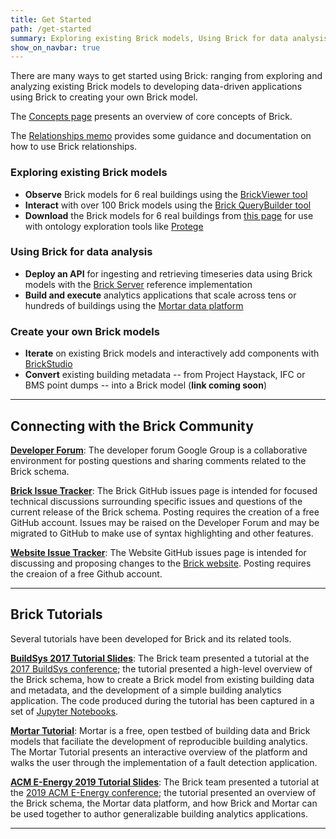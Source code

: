 ```yaml
---
title: Get Started
path: /get-started
summary: Exploring existing Brick models, Using Brick for data analysis, Create your own Brick models, Connecting with the Brick Community, and Brick Tutorials
show_on_navbar: true
---
```


There are many ways to get started using Brick: ranging from exploring and analyzing existing Brick models to developing data-driven applications using Brick to creating your own Brick model.

The [Concepts page](/concepts) presents an overview of core concepts of Brick.

The [Relationships memo](/relationships) provides some guidance and documentation on how to use Brick relationships.

### Exploring existing Brick models

- **Observe** Brick models for 6 real buildings using the [BrickViewer tool](http://viewer.brickschema.org/)
- **Interact** with over 100 Brick models using the [Brick QueryBuilder tool](https://querybuilder.mortardata.org/)
- **Download** the Brick models for 6 real buildings from [this page](/resources#reference-brick-models) for use with ontology exploration tools like [Protege](https://protege.stanford.edu/)

### Using Brick for data analysis

- **Deploy an API** for ingesting and retrieving timeseries data using Brick models with the [Brick Server](https://github.com/BrickSchema/brick-server) reference implementation
- **Build and execute** analytics applications that scale across tens or hundreds of buildings using the [Mortar data platform](https://mortardata.org/)

### Create your own Brick models

- **Iterate** on existing Brick models and interactively add components with [BrickStudio](/tools/BrickStudio)
- **Convert** existing building metadata -- from Project Haystack, IFC or BMS point dumps -- into a Brick model (**link coming soon**)

---

## Connecting with the Brick Community

**[Developer Forum][4]**: The developer forum Google Group is a collaborative environment for posting questions and sharing comments related to the Brick schema.

**[Brick Issue Tracker][5]**: The Brick GitHub issues page is intended for focused technical discussions surrounding specific issues and questions of the current release of the Brick schema. Posting requires the creation of a free GitHub account. Issues may be raised on the Developer Forum and may be migrated to GitHub to make use of syntax highlighting and other features.

**[Website Issue Tracker][6]**: The Website GitHub issues page is intended for discussing and proposing changes to the [Brick website][7]. Posting requires the creaion of a free Github account.

---

## Brick Tutorials

Several tutorials have been developed for Brick and its related tools.

**[BuildSys 2017 Tutorial Slides][2]**: The Brick team presented a tutorial at the [2017 BuildSys conference][9]; the tutorial presented a high-level overview of the Brick schema, how to create a Brick model from existing building data and metadata, and the development of a simple building analytics application. The code produced during the tutorial has been captured in a set of [Jupyter Notebooks][3].

**[Mortar Tutorial][8]**: Mortar is a free, open testbed of building data and Brick models that faciliate the development of reproducible building analytics. The Mortar Tutorial presents an interactive overview of the platform and walks the user through the implementation of a fault detection application.

**[ACM E-Energy 2019 Tutorial Slides][10]**: The Brick team presented a tutorial at the [2019 ACM E-Energy conference][11]; the tutorial presented an overview of the Brick schema, the Mortar data platform, and how Brick and Mortar can be used together to author generalizable building analytics applications.

---

[1]: https://brickschema.org/docs/Brick-Leaflet.pdf
[2]: https://docs.google.com/presentation/d/1wgT5S8fgo13cqDPx7DbygWuqAhIp4uxAenP4oDsMaVI/edit?usp=sharing
[3]: https://github.com/BuildSysUniformMetadata/brick-tutorial-buildsys2017
[4]: https://groups.google.com/d/forum/brickschema
[5]: https://github.com/BrickSchema/brick-owl-dl/issues
[6]: https://github.com/BrickSchema/brick-website/issues
[7]: https://brickschema.org/
[8]: https://tutorial.mortardata.org/
[9]: http://buildsys.acm.org/2017/tutorial/
[10]: https://docs.google.com/presentation/d/14dxGyYBYzdweKZRSR3GLCAyR7VS9KqZeD6BWdBUQwt0/edit?usp=sharing
[11]: https://energy.acm.org/conferences/eenergy/2019/tutorial.php
